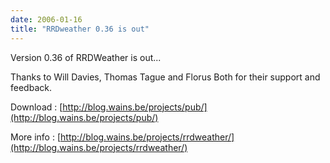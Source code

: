 ```yaml
---
date: 2006-01-16
title: "RRDweather 0.36 is out"
---
```


Version 0.36 of RRDWeather is out...

Thanks to Will Davies, Thomas Tague and Florus Both for their support and feedback.

Download : [http://blog.wains.be/projects/pub/](http://blog.wains.be/projects/pub/)

More info : [http://blog.wains.be/projects/rrdweather/](http://blog.wains.be/projects/rrdweather/)
